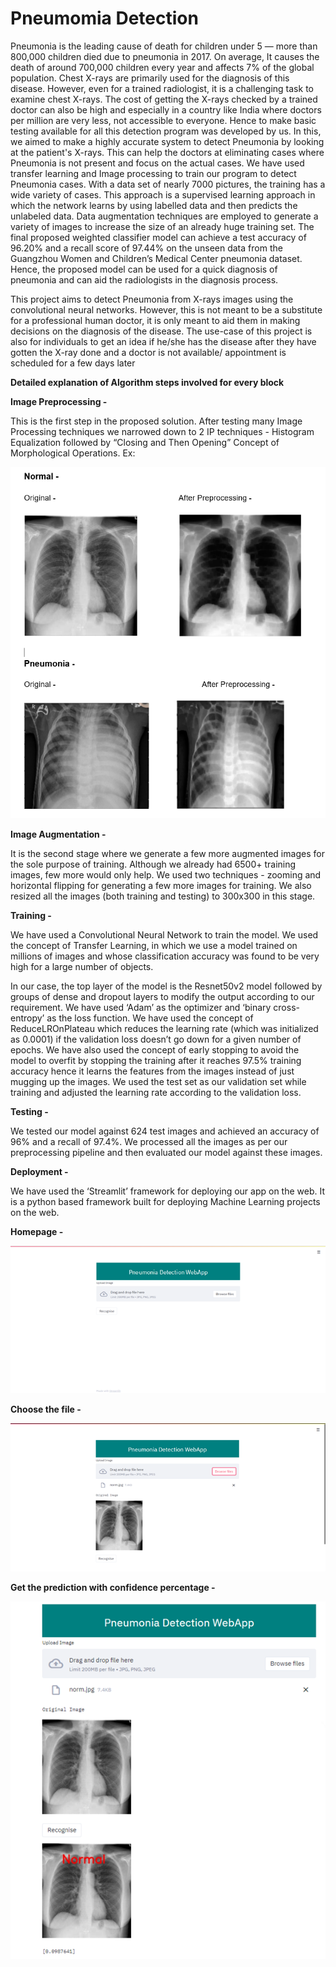 # Pneumomia Detection
Pneumonia is the leading cause of death for children under 5 — more than 800,000 children died due to pneumonia in 2017. On average, It causes the death of around 700,000 children every year and affects 7% of the global population. Chest X-rays are primarily used for the diagnosis of this disease. However, even for a trained radiologist, it is a challenging task to examine chest X-rays. The cost of getting the X-rays checked by a trained doctor can also be high and especially in a country like India where doctors per million are very less, not accessible to everyone. Hence to make basic testing available for all this detection program was developed by us. In this, we aimed to make a highly accurate system to detect Pneumonia by looking at the patient's X-rays. This can help the doctors at eliminating cases where Pneumonia is not present and focus on the actual cases. 
We have used transfer learning and Image processing to train our program to detect Pneumonia cases. With a data set of nearly 7000 pictures, the training has a wide variety of cases. This approach is a supervised learning approach in which the network learns by using labelled data and then predicts the unlabeled data. Data augmentation techniques are employed to generate a variety of images to increase the size of an already huge training set.
The final proposed weighted classifier model can achieve a test accuracy of 96.20% and a recall score of 97.44% on the unseen data from the Guangzhou Women and Children’s Medical Center pneumonia dataset. Hence, the proposed model can be used for a quick diagnosis of pneumonia and can aid the radiologists in the diagnosis process.

This project aims to detect Pneumonia from X-rays images using the convolutional neural networks.
However, this is not meant to be a substitute for a professional human doctor, it is only meant to aid them in making decisions on the diagnosis of the disease. 
The use-case of this project is also for individuals to get an idea if he/she has the disease after they have gotten the X-ray done and a doctor is not available/ appointment is scheduled for a few days later


**Detailed explanation of Algorithm steps involved for every block**

**Image Preprocessing -** 

This is the first step in the proposed solution. After testing many Image Processing techniques we narrowed down to 2 IP techniques - Histogram Equalization followed by “Closing and Then Opening” Concept of Morphological Operations.
Ex:

![](images/preprocessing.png)

**Image Augmentation -**

It is the second stage where we generate a few more augmented images for the sole purpose of training. Although we already had 6500+ training images, few more would only help. We used two techniques - zooming and horizontal flipping for generating a few more images for training.
We also resized all the images (both training and testing) to 300x300 in this stage.

**Training -**  

We have used a Convolutional Neural Network to train the model. We used the concept of Transfer Learning, in which we use a model trained on millions of images and whose classification accuracy was found to be very high for a large number of objects.

In our case, the top layer of the model is the Resnet50v2 model followed by groups of dense and dropout layers to modify the output according to our requirement.
We have used ‘Adam’ as the optimizer and ‘binary cross-entropy’ as the loss function. 
We have used the concept of ReduceLROnPlateau which reduces the learning rate (which was initialized as 0.0001) if the validation loss doesn’t go down for a given number of epochs.
We have also used the concept of early stopping to avoid the model to overfit by stopping the training after it reaches 97.5% training accuracy hence it learns the features from the images instead of just mugging up the images.
We used the test set as our validation set while training and adjusted the learning rate according to the validation loss. 

**Testing -**
 
We tested our model against 624 test images and achieved an accuracy of 96% and a recall of 97.4%. We processed all the images as per our preprocessing pipeline and then evaluated our model against these images.

**Deployment -** 

We have used the ‘Streamlit’ framework for deploying our app on the web. It is a python based framework built for deploying Machine Learning projects on the web.


**Homepage -**


![](images/homepage.png)

**Choose the file -**


![](images/choose.png)

**Get the prediction with confidence percentage -**


![](images/prediction.png)

